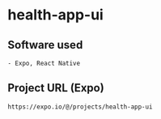 # health-app-ui

## Software used

    - Expo, React Native

## Project URL (Expo)

    https://expo.io/@/projects/health-app-ui
